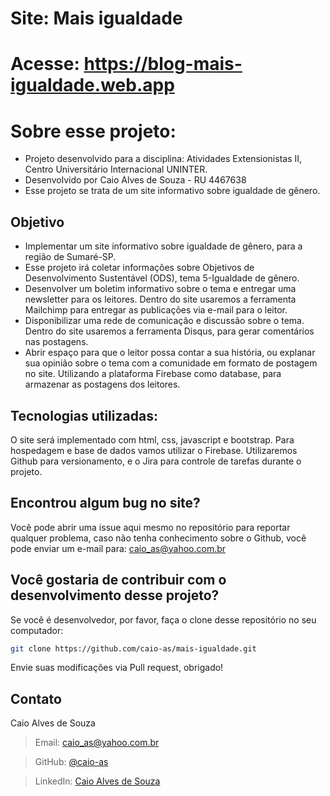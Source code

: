 # Site: Mais igualdade
# Acesse: https://blog-mais-igualdade.web.app

# Sobre esse projeto:

- Projeto desenvolvido para a disciplina: Atividades Extensionistas II, Centro Universitário Internacional UNINTER.
- Desenvolvido por Caio Alves de Souza - RU 4467638
- Esse projeto se trata de um site informativo sobre igualdade de gênero.

## Objetivo

- Implementar um site informativo sobre igualdade de gênero, para a região de Sumaré-SP.
- Esse projeto irá coletar informações sobre Objetivos de Desenvolvimento Sustentável (ODS), tema 5-Igualdade de gênero.
- Desenvolver um boletim informativo sobre o tema e entregar uma newsletter para os leitores. Dentro do site usaremos a ferramenta Mailchimp para entregar as publicações via e-mail para o leitor.
- Disponibilizar uma rede de comunicação e discussão sobre o tema. Dentro do site usaremos a ferramenta Disqus, para gerar comentários nas postagens.
- Abrir espaço para que o leitor possa contar a sua história, ou explanar sua opinião sobre o tema com a comunidade em formato de postagem no site. Utilizando a plataforma Firebase como database, para armazenar as postagens dos leitores.

## Tecnologias utilizadas:

O site será implementado com html, css, javascript e bootstrap. Para hospedagem e base de dados vamos utilizar o Firebase. Utilizaremos Github para versionamento, e o Jira para controle de tarefas durante o projeto.

## Encontrou algum bug no site?

Você pode abrir uma issue aqui mesmo no repositório para reportar qualquer problema, caso não tenha conhecimento sobre o Github, você pode enviar um e-mail para: caio_as@yahoo.com.br

## Você gostaria de contribuir com o desenvolvimento desse projeto?

Se você é desenvolvedor, por favor, faça o clone desse repositório no seu computador:
```bash
git clone https://github.com/caio-as/mais-igualdade.git
```

Envie suas modificações via Pull request, obrigado!


## Contato

Caio Alves de Souza

> Email: caio_as@yahoo.com.br

> GitHub: [@caio-as](https://github.com/caio-as)

> LinkedIn: [Caio Alves de Souza](www.linkedin.com/in/caio-as)
